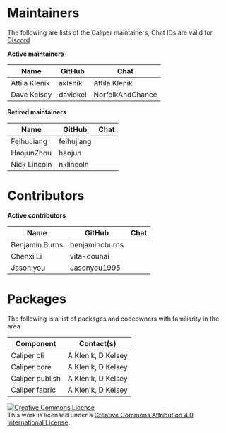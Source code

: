 Maintainers
===========
The following are lists of the Caliper maintainers, Chat IDs are valid for [Discord](https://discord.com/channels/905194001349627914/941417677778473031)

**Active maintainers**

| Name                      | GitHub           | Chat             |
|---------------------------|------------------|------------------|
| Attila Klenik             | aklenik          | Attila Klenik    |
| Dave Kelsey               | davidkel         | NorfolkAndChance |


**Retired maintainers**

| Name                      | GitHub           | Chat           |
|---------------------------|------------------|----------------|
| FeihuJiang                | feihujiang       |                |
| HaojunZhou                | haojun           |                |
| Nick Lincoln              | nklincoln        |                |

Contributors
===========
**Active contributors**

| Name                      | GitHub           | Chat           |
|---------------------------|------------------|----------------|
| Benjamin Burns            | benjamincburns   |                |
| Chenxi Li                 | vita-dounai      |                |
| Jason you                 | Jasonyou1995     |                |


Packages
===========

The following is a list of packages and codeowners with familiarity in the area

| Component                 | Contact(s)       |
|---------------------------|------------------|
| Caliper cli               | A Klenik, D Kelsey |
| Caliper core              | A Klenik, D Kelsey |
| Caliper publish           | A Klenik, D Kelsey |
| Caliper fabric            | A Klenik, D Kelsey |

<a rel="license" href="http://creativecommons.org/licenses/by/4.0/"><img alt="Creative Commons License" style="border-width:0" src="https://i.creativecommons.org/l/by/4.0/88x31.png" /></a><br />This work is licensed under a <a rel="license" href="http://creativecommons.org/licenses/by/4.0/">Creative Commons Attribution 4.0 International License</a>.
